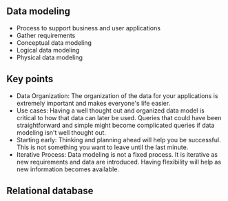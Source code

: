 ## Data modeling

- Process to support business and user applications
- Gather requirements
- Conceptual data modeling
- Logical data modeling
- Physical data modeling


## Key points 
- Data Organization: The organization of the data for your applications is extremely important and makes everyone's life easier.
- Use cases: Having a well thought out and organized data model is critical to how that data can later be used. Queries that could have been straightforward and simple might become complicated queries if data modeling isn't well thought out.
- Starting early: Thinking and planning ahead will help you be successful. This is not something you want to leave until the last minute.
- Iterative Process: Data modeling is not a fixed process. It is iterative as new requirements and data are introduced. Having flexibility will help as new information becomes available.

## Relational database
